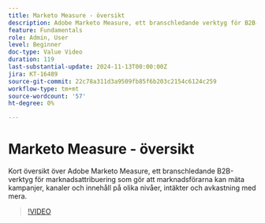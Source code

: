 ```yaml
---
title: Marketo Measure - översikt
description: Adobe Marketo Measure, ett branschledande verktyg för B2B-marknadsattribuering, gör det möjligt för marknadsförare att mäta kampanjer, kanaler och innehållets påverkan på pipeline, intäkter, avkastning med mera.
feature: Fundamentals
role: Admin, User
level: Beginner
doc-type: Value Video
duration: 119
last-substantial-update: 2024-11-13T00:00:00Z
jira: KT-16489
source-git-commit: 22c78a311d3a9509fb85f6b203c2154c6124c259
workflow-type: tm+mt
source-wordcount: '57'
ht-degree: 0%

---
```



# Marketo Measure - översikt

Kort översikt över Adobe Marketo Measure, ett branschledande B2B-verktyg för marknadsattribuering som gör att marknadsförarna kan mäta kampanjer, kanaler och innehåll på olika nivåer, intäkter och avkastning med mera.

>[!VIDEO](https://video.tv.adobe.com/v/3437999/?learn=on)
